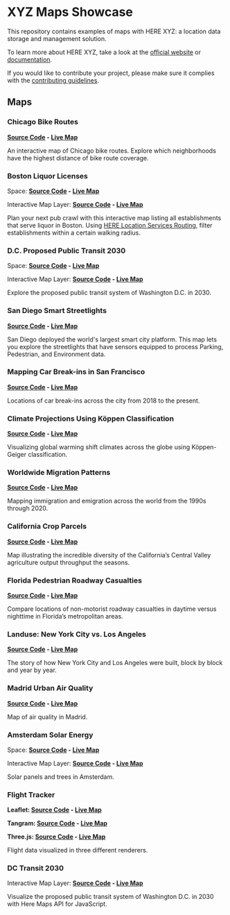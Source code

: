 # XYZ Maps Showcase

This repository contains examples of maps with HERE XYZ: a location data storage and management solution.

To learn more about HERE XYZ, take a look at the [official website](https://explore.xyz.here.com) or [documentation](https://here.xyz).

If you would like to contribute your project, please make sure it complies with the [contributing guidelines](https://github.com/heremaps/xyz-showcase/blob/master/CONTRIBUTING.md).

## Maps

### Chicago Bike Routes

__[Source Code](https://github.com/heremaps/xyz-showcase/tree/master/chicago-bike-map) - [Live Map](https://heremaps.github.io/xyz-showcase/chicago-bike-map)__

An interactive map of Chicago bike routes. Explore which neighborhoods have the highest distance of bike route coverage.

### Boston Liquor Licenses

Space: __[Source Code](https://github.com/heremaps/xyz-showcase/tree/master/boston-liquor) - [Live Map](https://heremaps.github.io/xyz-showcase/boston-liquor)__

Interactive Map Layer: __[Source Code](https://github.com/heremaps/xyz-showcase/tree/master/boston-liquor-iml) - [Live Map](https://heremaps.github.io/xyz-showcase/boston-liquor-iml)__

Plan your next pub crawl with this interactive map listing all establishments that serve liquor in Boston. Using [HERE Location Services Routing](https://developer.here.com/documentation/routing/topics/request-isoline.html), filter establishments within a certain walking radius.

### D.C. Proposed Public Transit 2030

Space: __[Source Code](https://github.com/heremaps/xyz-showcase/tree/master/dc-transit-2030) - [Live Map](https://heremaps.github.io/xyz-showcase/dc-transit-2030)__

Interactive Map Layer: __[Source Code](https://github.com/heremaps/xyz-showcase/tree/master/dc-transit-2030-iml) - [Live Map](https://heremaps.github.io/xyz-showcase/dc-transit-2030-iml)__

Explore the proposed public transit system of Washington D.C. in 2030.

### San Diego Smart Streetlights

__[Source Code](https://github.com/heremaps/xyz-showcase/tree/master/san-diego-streetlights) - [Live Map](https://heremaps.github.io/xyz-showcase/san-diego-streetlights)__

San Diego deployed the world's largest smart city platform.  This map lets you
explore the streetlights that have sensors equipped to process Parking,
Pedestrian, and Environment data.

### Mapping Car Break-ins in San Francisco

__[Source Code](https://github.com/heremaps/xyz-showcase/tree/master/sf-car-breakins) - [Live Map](https://heremaps.github.io/xyz-showcase/sf-car-breakins)__

Locations of car break-ins across the city from 2018 to the present.


### Climate Projections Using Köppen Classification

__[Source Code](https://github.com/heremaps/xyz-showcase/tree/master/climate-projections) - [Live Map](https://heremaps.github.io/xyz-showcase/climate-projections)__

Visualizing global warming shift climates across the globe using Köppen-Geiger classification.


### Worldwide Migration Patterns

__[Source Code](https://github.com/heremaps/xyz-showcase/tree/master/migration-patterns) - [Live Map](https://heremaps.github.io/xyz-showcase/migration-patterns)__

Mapping immigration and emigration across the world from the 1990s through 2020.

### California Crop Parcels

__[Source Code](https://github.com/heremaps/xyz-showcase/tree/master/california-crops) - [Live Map](https://heremaps.github.io/xyz-showcase/california-crops)__

Map illustrating the incredible diversity of the California’s Central Valley agriculture output throughput the seasons.

### Florida Pedestrian Roadway Casualties

__[Source Code](https://github.com/heremaps/xyz-showcase/tree/master/florida-collisions) - [Live Map](https://heremaps.github.io/xyz-showcase/florida-collisions)__

Compare locations of non-motorist roadway casualties in daytime versus nighttime in Florida’s metropolitan areas.

### Landuse: New York City vs. Los Angeles

__[Source Code](https://github.com/heremaps/xyz-showcase/tree/master/landuse-comparison) - [Live Map](https://heremaps.github.io/xyz-showcase/landuse-comparison)__

The story of how New York City and Los Angeles were built, block by block and year by year.

### Madrid Urban Air Quality

__[Source Code](https://github.com/heremaps/xyz-showcase/tree/master/madrid-air-quality) - [Live Map](https://heremaps.github.io/xyz-showcase/madrid-air-quality)__

Map of air quality in Madrid.

### Amsterdam Solar Energy

Space: __[Source Code](https://github.com/heremaps/xyz-showcase/tree/master/amsterdam-solar) - [Live Map](https://heremaps.github.io/xyz-showcase/amsterdam-solar)__

Interactive Map Layer: __[Source Code](https://github.com/heremaps/xyz-showcase/tree/master/amsterdam-solar-iml) - [Live Map](https://heremaps.github.io/xyz-showcase/amsterdam-solar-iml)__

Solar panels and trees in Amsterdam.

### Flight Tracker

__Leaflet: [Source Code](https://github.com/heremaps/xyz-showcase/tree/master/flights-leaflet) - [Live Map](https://heremaps.github.io/xyz-showcase/flights-leaflet)__

__Tangram: [Source Code](https://github.com/heremaps/xyz-showcase/tree/master/flights-tangram) - [Live Map](https://heremaps.github.io/xyz-showcase/flights-tangram)__

__Three.js: [Source Code](https://github.com/heremaps/xyz-showcase/tree/master/flights-threejs) - [Live Map](https://heremaps.github.io/xyz-showcase/flights-threejs)__

Flight data visualized in three different renderers.

### DC Transit 2030

Interactive Map Layer: __[Source Code](https://github.com/heremaps/xyz-showcase/tree/master/transit-mapsjs-iml) - [Live Map](https://heremaps.github.io/xyz-showcase/transit-mapsjs-iml)__

Visualize the proposed public transit system of Washington D.C. in 2030 with Here Maps API for JavaScript.

